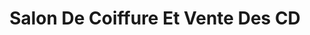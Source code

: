 ---
title: "Salon De Coiffure Et Vente Des CD"
url: /mamou/salon-de-coiffure-et-vente-des-cd/
shop: coiffeur
---